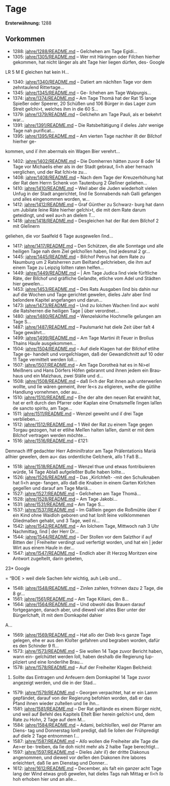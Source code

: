 # Tage

**Ersterwähnung:** 1288

## Vorkommen
- 1288: [jahre/1288/README.md](../jahre/1288/README.md) – Geſchehen am Tage Egidi...
- 1305: [jahre/1305/README.md](../jahre/1305/README.md) – Wer mit Häringen oder Fiſchen hierher gekommen,
hat nicht länger als aht Tage hier liegen dürfen, des-
Google


LR 5 M E
gleichen hat kein H...
- 1340: [jahre/1340/README.md](../jahre/1340/README.md) – Datiert am nächſten
Tage vor dem zehntauſend Rittertage...
- 1345: [jahre/1345/README.md](../jahre/1345/README.md) – Ge-
ſchehen am Tage Walpurgis...
- 1374: [jahre/1374/README.md](../jahre/1374/README.md) – Am Tage Thomä hat der Rat 15 lange Spießer oder
Speerer, 20 Schüßen und 106 Bürger in das Lager zum
Streit geſchi>t, welches ihm in die 60 S...
- 1379: [jahre/1379/README.md](../jahre/1379/README.md) – Geſchehn am
Tage Pauli, als er bekehrt war...
- 1391: [jahre/1391/README.md](../jahre/1391/README.md) – Die Ratsbeſtätigung iſ dieſes Jahr wenige Tage
nah purificat...
- 1395: [jahre/1395/README.md](../jahre/1395/README.md) – Am vierten Tage nachher iſt der Biſchof hierher ge-

kommen, und iſ ihm abermals ein Wagen Bier verehrt...
- 1402: [jahre/1402/README.md](../jahre/1402/README.md) – Die Domherren hätten zuvor 8 oder 14 Tage
vor Michaelis eher als in der Stadt gebraut, ſi<h aber
hernach verglichen, und der Rat ſchi>te zu...
- 1408: [jahre/1408/README.md](../jahre/1408/README.md) – Nach dem Tage der Kreuzerhöhung hat der Rat dem
Herrn Schenk von Tautenburg 2 Gleſiner geliehen...
- 1410: [jahre/1410/README.md](../jahre/1410/README.md) – Weil aber die Juden wiederholt vielen Unfug in der
Stadt angerichtet, ſind ſie Sonnabends nah Galli gefangen
und alles eingenommen worden, w...
- 1412: [jahre/1412/README.md](../jahre/1412/README.md) – Graf Günther zu Schwarz-
burg hat dann um Jubilate ſeine Räte hierher geſchi>t,
die mit dem Rate darum geteidingt, und weil au<h an
dieſem T...
- 1418: [jahre/1418/README.md](../jahre/1418/README.md) – Desgleichen hat der Rat dem Biſchof 2 mit Gleſinern

geliehen, die vor Saalfeld 6 Tage ausgeweſen ſind...
- 1417: [jahre/1417/README.md](../jahre/1417/README.md) – Den Schützen, die alle Sonntage und alle heiligen
Tage nah dem Ziel geſchoſſen haben, ſind jedesmal 2 gr...
- 1445: [jahre/1445/README.md](../jahre/1445/README.md) – Biſchof Petrus hat dem Rate zu Naumburg um
2 Ratsherren zum Beiſtand geſchrieben, die ihm auf
einem Tage zu Leipzig ſollten raten helfen...
- 1449: [jahre/1449/README.md](../jahre/1449/README.md) – |
Am Tage Judica ſind viele fürſtliche Räte, der Biſchof
und gräfliche Geſandte, etliche vom Adel und Städten
hier geweſen...
- 1453: [jahre/1453/README.md](../jahre/1453/README.md) – Des Rats Ausgaben ſind bis dahin nur auf die
Wochen und Tage gerichtet geweſen, dieſes Jahr aber ſind
beſondere Kapitel angefangen und darun...
- 1473: [jahre/1473/README.md](../jahre/1473/README.md) – Und zu ſolchen
Wachen ſind au< wohl die Ratsherren die heiligen Tage |
über verordnet...
- 1480: [jahre/1480/README.md](../jahre/1480/README.md) – Wenzelskirhe Hochmeſſe
geſungen am Tage S...
- 1487: [jahre/1487/README.md](../jahre/1487/README.md) – Paulsmarkt hat dieſe Zeit über faſt 4 Tage
gewährt...
- 1499: [jahre/1499/README.md](../jahre/1499/README.md) – Am Tage Martini iſt Feuer in Broſius Thains Hauſe
ausgekommen...
- 1504: [jahre/1504/README.md](../jahre/1504/README.md) – Auf dieſe Klagen hat der Biſchof etlihe Tage ge-
handelt und vorgeſchlagen, daß der Gewandſchnitt auf 10
oder 11 Tage vermittelt werden ſoll...
- 1507: [jahre/1507/README.md](../jahre/1507/README.md) – Am Tage Dorotheä hat es in Ni>el Meißners und
Hans Dörfers Höfen gebrannt und ihnen jedem ein Brau-
haus und ein Malzhaus, zwei Ställe und d...
- 1508: [jahre/1508/README.md](../jahre/1508/README.md) – daß ſi<h der Rat
ihnen auh unterwerſen wollte, und ſie wären gemeint,
ihrer ſe<s zu eligieren, welhe die gütlihe Handlung
vornehmen, oder au...
- 1510: [jahre/1510/README.md](../jahre/1510/README.md) – Ehe der alte den neuen Rat erwählt hat, hat er erſt
durch den Pfarrer oder Kaplan eine Ornatsmeſſe ſingen laſſen
de sancto spiritu, am Tage...
- 1511: [jahre/1511/README.md](../jahre/1511/README.md) – Wenzel geweiht und iſ drei Tage verblieben...
- 1512: [jahre/1512/README.md](../jahre/1512/README.md) – 1 Weil der Rat zu einem Tage gegen Torgau gezogen,
hat er etlihe Meſſen halten laſſen, damit er mit dem
Biſchof vertragen werden möchte...
- 1516: [jahre/1516/README.md](../jahre/1516/README.md) – £121:

Demnach ifﬀ gedachter Herr Adminiſtrator am Tage
Präſentationis Mariä allhier geweſen, dem au< das
ordentliche Geſchenk, alſo 1 Faß B...
- 1518: [jahre/1518/README.md](../jahre/1518/README.md) – Wenzel thue und etwas
fontribuieren würde, 14 Tage Ablaß aufgeſeßter Buße
haben ſollte...
- 1526: [jahre/1526/README.md](../jahre/1526/README.md) – Das _Kirſchfeſt- -mit den Schulknaben hat ſi<h ange-
fangen, alſo daß die Knaben in einem Garten Kirſchen
gegeſſen und darauf am Tage Mariä...
- 1527: [jahre/1527/README.md](../jahre/1527/README.md) – Geſchehen am Tage Thomä...
- 1528: [jahre/1528/README.md](../jahre/1528/README.md) – Am Tage Jakobi...
- 1531: [jahre/1531/README.md](../jahre/1531/README.md) – Am Tage S...
- 1537: [jahre/1537/README.md](../jahre/1537/README.md) – Im Gäßlein gegen die Roßmühle über iſ ein Kind
ohne Waidloh geboren und hat ſonſt ſeine vollklommenen
Gliedmaßen gehabt, und 3 Tage, weil ni...
- 1542: [jahre/1542/README.md](../jahre/1542/README.md) – An ſolchem Tage, Mittwoch nah 3 Uhr Nachmittag, ſind |
der Herr Dr...
- 1544: [jahre/1544/README.md](../jahre/1544/README.md) – Der Stollen vor dem Salzthor iſ auf Bitten der |
Freiheiter verdingt uud verfertigt worden, und hat ein |
jeder Wirt aus einem Hauſe in der...
- 1547: [jahre/1547/README.md](../jahre/1547/README.md) – Endlich aber iſt
Herzog Moritzen eine Antwort zugeſtellt, darin gebeten,

23*
Google


= “BOE >
weil dieſe Sachen ſehr wichtig, auh Leib und...
- 1548: [jahre/1548/README.md](../jahre/1548/README.md) – Zinſen zahlen,
fröhnen dazu 2 Tage, die 8 gr...
- 1561: [jahre/1561/README.md](../jahre/1561/README.md) – Am Tage Kiliani, den 8...
- 1564: [jahre/1564/README.md](../jahre/1564/README.md) – Und obwohl das Brauen darauf
fortgegangen, danach aber, und dieweil viel altes Bier
unter der Bürgerſchaft, iſt mit dem Domkapitel dahier

A...
- 1569: [jahre/1569/README.md](../jahre/1569/README.md) – Hat
alſo der Dieb ſe<s ganze Tage gelegen, ehe er aus den
Kloſter gefahren und begraben worden, dafür es den
Schinder 9 fl...
- 1573: [jahre/1573/README.md](../jahre/1573/README.md) – Sie wollen 14 Tage zuvor Bericht haben, wann ein-
geſchüttet werden ſoll, haben deshalb die Regierung ſup-
pliziert und eine ſonderlihe Brau...
- 1578: [jahre/1578/README.md](../jahre/1578/README.md) – Auf der Freiheiter Klagen Beſcheid:

1) Sollte das Eintragen und Anfeuern dem Domkapitel
14 Tage zuvor angezeigt werden, und die in der Stad...
- 1579: [jahre/1579/README.md](../jahre/1579/README.md) – Georgen verpachtet,
hat er ein Lamm gepfändet, darauf von der Regierung
befohlen worden, daß er das Pfand ihnen wieder zuſtellen
und ſie ihn...
- 1581: [jahre/1581/README.md](../jahre/1581/README.md) – Der Rat geſtände es einem Bürger nicht, und weil
auf Befehl des Kapitels Elteſt Bier herein geſchi>t und,
dem Rate zu Hohn, 2 Tage auf dem M...
- 1584: [jahre/1584/README.md](../jahre/1584/README.md) – Adami, beſchloſſen, weil der Pfarrer am Diens-
tag und Donnerstag ſonſt predigt, daß ſie ſollen der
Frühpredigt auf dieſe 2 Tage entnommen ſ...
- 1587: [jahre/1587/README.md](../jahre/1587/README.md) – Alſo wollen die Freiheiter alle Tage die Ae>er be-
treiben, da ſie doh nicht mehr als 2 halbe Tage berechtigt...
- 1597: [jahre/1597/README.md](../jahre/1597/README.md) – Dieſes Jahr iſ} der dritte Diakonus angenommen, und
dieweil vor deſſen den Diakonen ihre labores erleichtert,
daß ſie am Dienstag und Donner...
- 1612: [jahre/1612/README.md](../jahre/1612/README.md) – December, als faſt ein ganzer acht
Tage lang der Wind etwas groß geweſen, hat dieſes Tags
nah Mittag er ſi<h ſo hoh erhoben hier und an alle...
